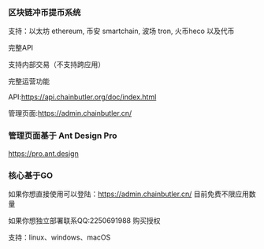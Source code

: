 ###  区块链冲币提币系统

支持：以太坊 ethereum, 币安 smartchain, 波场 tron, 火币heco 以及代币

完整API

支持内部交易（不支持跨应用）

完整运营功能

API:https://api.chainbutler.org/doc/index.html

管理页面:https://admin.chainbutler.cn/


### 管理页面基于 Ant Design Pro

https://pro.ant.design


###  核心基于GO

如果你想直接使用可以登陆：https://admin.chainbutler.cn/ 目前免费不限应用数量

如果你想独立部署联系QQ:2250691988 购买授权

支持：linux、windows、macOS
